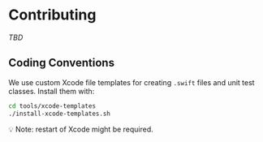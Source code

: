 # Contributing

_TBD_

## Coding Conventions

We use custom Xcode file templates for creating `.swift` files and unit test classes. Install them with:

```bash
cd tools/xcode-templates
./install-xcode-templates.sh 
```

💡 Note: restart of Xcode might be required.